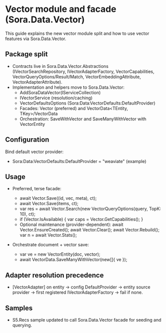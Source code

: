 # Vector module and facade (Sora.Data.Vector)

This guide explains the new vector module split and how to use vector features via Sora.Data.Vector.

## Package split

- Contracts live in Sora.Data.Vector.Abstractions (IVectorSearchRepository, IVectorAdapterFactory, VectorCapabilities, VectorQueryOptions/Result/Match, VectorEmbeddingAttribute, VectorAdapterAttribute).
- Implementation and helpers move to Sora.Data.Vector:
  - AddSoraDataVector(IServiceCollection)
  - IVectorService (resolution/caching)
  - VectorDefaultsOptions (Sora:Data:VectorDefaults:DefaultProvider)
  - Facades: Vector<TEntity> (preferred) and VectorData<TEntity, TKey>/VectorData<TEntity>
  - Orchestration: SaveWithVector and SaveManyWithVector with VectorEntity<TEntity>

## Configuration

Bind default vector provider:

- Sora:Data:VectorDefaults:DefaultProvider = "weaviate" (example)

## Usage

- Preferred, terse facade:
  - await Vector<MyDoc>.Save((id, vec, meta), ct);
  - await Vector<MyDoc>.Save(items, ct);
  - var res = await Vector<MyDoc>.Search(new VectorQueryOptions(query, TopK: 10), ct);
  - if (Vector<MyDoc>.IsAvailable) { var caps = Vector<MyDoc>.GetCapabilities(); }
  - Optional maintenance (provider-dependent): await Vector<MyDoc>.EnsureCreated(); await Vector<MyDoc>.Clear(); await Vector<MyDoc>.Rebuild(); var n = await Vector<MyDoc>.Stats();

- Orchestrate document + vector save:
  - var ve = new VectorEntity<MyDoc>(doc, vector);
  - await VectorData<MyDoc>.SaveManyWithVector(new[]{ ve });

## Adapter resolution precedence

- [VectorAdapter] on entity → config DefaultProvider → entity source provider → first registered IVectorAdapterFactory → fail if none.

## Samples

- S5.Recs sample updated to call Sora.Data.Vector facade for seeding and querying.

